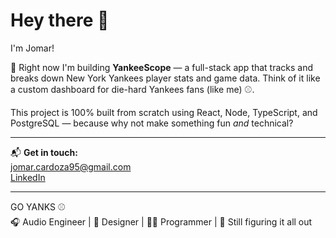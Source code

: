 # Hey there 👋  
I'm Jomar!

🎯 Right now I'm building **YankeeScope** — a full-stack app that tracks and breaks down New York Yankees player stats and game data. Think of it like a custom dashboard for die-hard Yankees fans (like me) ⚾.

This project is 100% built from scratch using React, Node, TypeScript, and PostgreSQL — because why not make something fun *and* technical?

---

📬 **Get in touch:**  
jomar.cardoza95@gmail.com  
[LinkedIn](https://www.linkedin.com/in/jomar-cardoza-7b3928163/)

---

GO YANKS ⚾  
🎧 Audio Engineer | 🎨 Designer | 👨‍💻 Programmer | 🌵 Still figuring it all out
